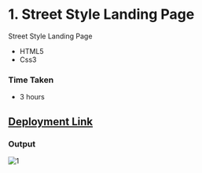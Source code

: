 # 1. Street Style Landing Page
Street Style Landing Page

- HTML5
- Css3

### Time Taken
- 3 hours

## [Deployment Link](https://anusha-streetstyle1.netlify.app)


### Output

![1](https://user-images.githubusercontent.com/43666166/205443932-4a09639f-f12a-47f8-8a25-310e5090b99a.PNG)
